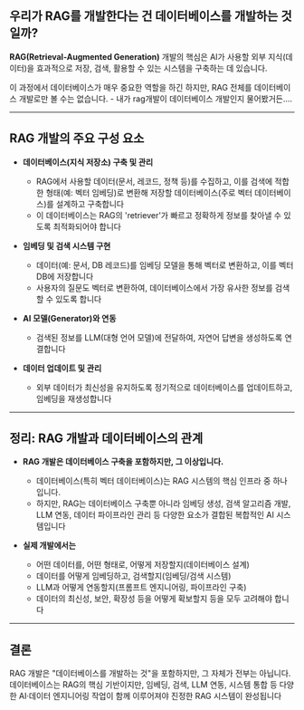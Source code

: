 ## 우리가 RAG를 개발한다는 건 데이터베이스를 개발하는 것일까?

**RAG(Retrieval-Augmented Generation)** 개발의 핵심은 AI가 사용할 외부 지식(데이터)을 효과적으로 저장, 검색, 활용할 수 있는 시스템을 구축하는 데 있습니다. 

이 과정에서 데이터베이스가 매우 중요한 역할을 하긴 하지만, RAG 전체를 데이터베이스 개발로만 볼 수는 없습니다. - 내가 rag개발이  데이터베이스 개발인지 물어봤거든....

---

## **RAG 개발의 주요 구성 요소**

- **데이터베이스(지식 저장소) 구축 및 관리**
    - RAG에서 사용할 데이터(문서, 레코드, 정책 등)를 수집하고, 이를 검색에 적합한 형태(예: 벡터 임베딩)로 변환해 저장할 데이터베이스(주로 벡터 데이터베이스)를 설계하고 구축합니다
    - 이 데이터베이스는 RAG의 'retriever'가 빠르고 정확하게 정보를 찾아낼 수 있도록 최적화되어야 합니다
        
- **임베딩 및 검색 시스템 구현**
    - 데이터(예: 문서, DB 레코드)를 임베딩 모델을 통해 벡터로 변환하고, 이를 벡터 DB에 저장합니다
    - 사용자의 질문도 벡터로 변환하여, 데이터베이스에서 가장 유사한 정보를 검색할 수 있도록 합니다
        
- **AI 모델(Generator)와 연동**
    - 검색된 정보를 LLM(대형 언어 모델)에 전달하여, 자연어 답변을 생성하도록 연결합니다
        
- **데이터 업데이트 및 관리**
    - 외부 데이터가 최신성을 유지하도록 정기적으로 데이터베이스를 업데이트하고, 임베딩을 재생성합니다

---

## **정리: RAG 개발과 데이터베이스의 관계**

- **RAG 개발은 데이터베이스 구축을 포함하지만, 그 이상입니다.**
    - 데이터베이스(특히 벡터 데이터베이스)는 RAG 시스템의 핵심 인프라 중 하나입니다.
    - 하지만, RAG는 데이터베이스 구축뿐 아니라 임베딩 생성, 검색 알고리즘 개발, LLM 연동, 데이터 파이프라인 관리 등 다양한 요소가 결합된 복합적인 AI 시스템입니다
        
- **실제 개발에서는**
    - 어떤 데이터를, 어떤 형태로, 어떻게 저장할지(데이터베이스 설계)
    - 데이터를 어떻게 임베딩하고, 검색할지(임베딩/검색 시스템)
    - LLM과 어떻게 연동할지(프롬프트 엔지니어링, 파이프라인 구축)
    - 데이터의 최신성, 보안, 확장성 등을 어떻게 확보할지 등을 모두 고려해야 합니다

---

## **결론**

RAG 개발은 "데이터베이스를 개발하는 것"을 포함하지만, 그 자체가 전부는 아닙니다.  
데이터베이스는 RAG의 핵심 기반이지만, 임베딩, 검색, LLM 연동, 시스템 통합 등 다양한 AI·데이터 엔지니어링 작업이 함께 이루어져야 진정한 RAG 시스템이 완성됩니다